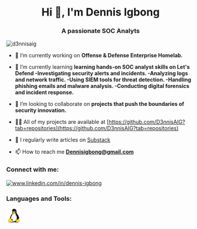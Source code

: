<h1 align="center">Hi 👋, I'm Dennis Igbong</h1>
<h3 align="center">A passionate SOC Analyts</h3>

<p align="left"> <img src="https://komarev.com/ghpvc/?username=d3nnisaig&label=Profile%20views&color=0e75b6&style=flat" alt="d3nnisaig" /> </p>

- 🔭 I’m currently working on **Offense & Defense Enterprise Homelab.**

- 🌱 I’m currently learning **learning hands-on SOC analyst skills on Let's Defend -Investigating security alerts and incidents. -Analyzing logs and network traffic. -Using SIEM tools for threat detection. -Handling phishing emails and malware analysis. -Conducting digital forensics and incident response.**

- 👯 I’m looking to collaborate on **projects that push the boundaries of security innovation.**

- 👨‍💻 All of my projects are available at [https://github.com/D3nnisAIG?tab=repositories](https://github.com/D3nnisAIG?tab=repositories)

- 📝 I regularly write articles on [Substack](Substack)

- 📫 How to reach me **Dennisigbong@gmail.com**

<h3 align="left">Connect with me:</h3>
<p align="left">
<a href="https://linkedin.com/in/www.linkedin.com/in/dennis-igbong" target="blank"><img align="center" src="https://raw.githubusercontent.com/rahuldkjain/github-profile-readme-generator/master/src/images/icons/Social/linked-in-alt.svg" alt="www.linkedin.com/in/dennis-igbong" height="30" width="40" /></a>
</p>

<h3 align="left">Languages and Tools:</h3>
<p align="left"> <a href="https://www.linux.org/" target="_blank" rel="noreferrer"> <img src="https://raw.githubusercontent.com/devicons/devicon/master/icons/linux/linux-original.svg" alt="linux" width="40" height="40"/> </a> </p>

